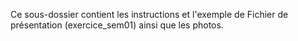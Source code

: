 Ce sous-dossier contient les instructions et l'exemple de Fichier de présentation (exercice_sem01) ainsi que les photos.
